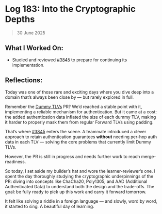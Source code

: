 # Log 183: Into the Cryptographic Depths

> 30 June 2025

## What I Worked On:

- Studied and reviewed
  [#3845](https://github.com/lightningdevkit/rust-lightning/pull/3845) to
  prepare for continuing its implementation.

## Reflections:

Today was one of those rare and exciting days where you dive deep into a domain
that’s always been close by — but rarely explored in full.

Remember the
[Dummy TLVs](https://github.com/lightningdevkit/rust-lightning/pull/3726) PR?
We’d reached a stable point with it, implementing a reliable mechanism for
authentication. But it came at a cost: the added authentication data inflated
the size of each dummy TLV, making it harder to properly mask them from regular
Forward TLVs using padding.

That’s where
[#3845](https://github.com/lightningdevkit/rust-lightning/pull/3845) enters the
scene. A teammate introduced a clever approach to retain authentication
guarantees **without** needing per-hop auth data in each TLV — solving the core
problems that currently limit Dummy TLVs.

However, the PR is still in progress and needs further work to reach
merge-readiness.

So today, I set aside my builder’s hat and wore the learner-reviewer’s one. I
spent the day thoroughly studying the cryptographic underpinnings of the PR:
diving into concepts like ChaCha20, Poly1305, and AAD (Additional Authenticated
Data) to understand both the design and the trade-offs. The goal: be fully ready
to pick up this work and carry it forward tomorrow.

It felt like solving a riddle in a foreign language — and slowly, word by word,
it started to sing. A beautiful day of learning.
